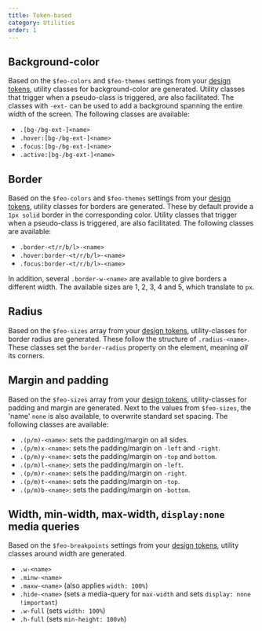 ```yaml
---
title: Token-based
category: Utilities
order: 1
---
```


## Background-color

Based on the `$feo-colors` and `$feo-themes` settings from your [design tokens](/themes), utility classes for background-color are generated. Utility classes that trigger when a pseudo-class is triggered, are also facilitated. The classes with `-ext-` can be used to add a background spanning the entire width of the screen. The following classes are available:

- `.[bg-/bg-ext-]<name>`
- `.hover:[bg-/bg-ext-]<name>`
- `.focus:[bg-/bg-ext-]<name>`
- `.active:[bg-/bg-ext-]<name>`

## Border

Based on the `$feo-colors` and `$feo-themes` settings from your [design tokens](/themes), utility classes for borders are generated. These by default provide a `1px solid` border in the corresponding color. Utility classes that trigger when a pseudo-class is triggered, are also facilitated. The following classes are available:

- `.border-<t/r/b/l>-<name>`
- `.hover:border-<t/r/b/l>-<name>`
- `.focus:border-<t/r/b/l>-<name>`

In addition, several `.border-w-<name>` are available to give borders a different width. The available sizes are 1, 2, 3, 4 and 5, which translate to `px`.

## Radius

Based on the `$feo-sizes` array from your [design tokens](/themes), utility-classes for border radius are generated. These follow the structure of `.radius-<name>`. These classes set the `border-radius` property on the element, meaning _all_ its corners.

## Margin and padding

Based on the `$feo-sizes` array from your [design tokens](/themes), utility-classes for padding and margin are generated. Next to the values from `$feo-sizes`, the 'name' `none` is also available, to overwrite standard set spacing. The following classes are available:

- `.(p/m)-<name>`: sets the padding/margin on all sides.
- `.(p/m)x-<name>`: sets the padding/margin on `-left` and `-right`.
- `.(p/m)y-<name>`: sets the padding/margin on `-top` and `bottom`.
- `.(p/m)l-<name>`: sets the padding/margin on `-left`.
- `.(p/m)r-<name>`: sets the padding/margin on `-right`.
- `.(p/m)t-<name>`: sets the padding/margin on `-top`.
- `.(p/m)b-<name>`: sets the padding/margin on `-bottom`.

## Width, min-width, max-width, `display:none` media queries

Based on the `$feo-breakpoints` settings from your [design tokens](/themes), utility classes around width are generated.

- `.w-<name>`
- `.minw-<name>`
- `.maxw-<name>` (also applies `width: 100%`)
- `.hide-<name>` (sets a media-query for `max-width` and sets `display: none !important`)
- `.w-full` (sets `width: 100%`)
- `.h-full` (sets `min-height: 100vh`)
